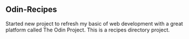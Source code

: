 ## Odin-Recipes
Started new project to refresh my basic of web development with a great platform
called The Odin Project.
This is a recipes directory project.